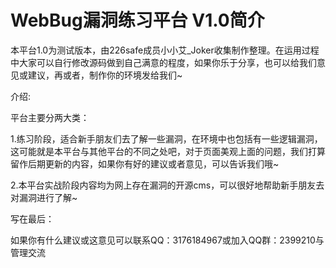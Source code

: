 WebBug漏洞练习平台 V1.0简介
========================
本平台1.0为测试版本，由226safe成员小小艾_Joker收集制作整理。在运用过程中大家可以自行修改源码做到自己满意的程度，如果你乐于分享，也可以给我们意见或建议，再或者，制作你的环境发给我们~

介绍:

平台主要分两大类：

1.练习阶段，适合新手朋友们去了解一些漏洞，在环境中也包括有一些逻辑漏洞，这可能就是本平台与其他平台的不同之处吧，对于页面美观上面的问题，我们打算留作后期更新的内容，如果你有好的建议或者意见，可以告诉我们哦~

2.本平台实战阶段内容均为网上存在漏洞的开源cms，可以很好地帮助新手朋友去对漏洞进行了解~

写在最后：

如果你有什么建议或这意见可以联系QQ：3176184967或加入QQ群：2399210与管理交流
